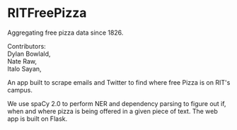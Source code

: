 # RITFreePizza
Aggregating free pizza data since 1826.

Contributors:<br>
Dylan Bowlald,<br>
Nate Raw,<br>
Italo Sayan,<br>


An app built to scrape emails and Twitter to find where free Pizza is on RIT's campus.

We use spaCy 2.0 to perform NER and dependency parsing to figure out if, when and where pizza is being offered
in a given piece of text. The web app is built on Flask.


